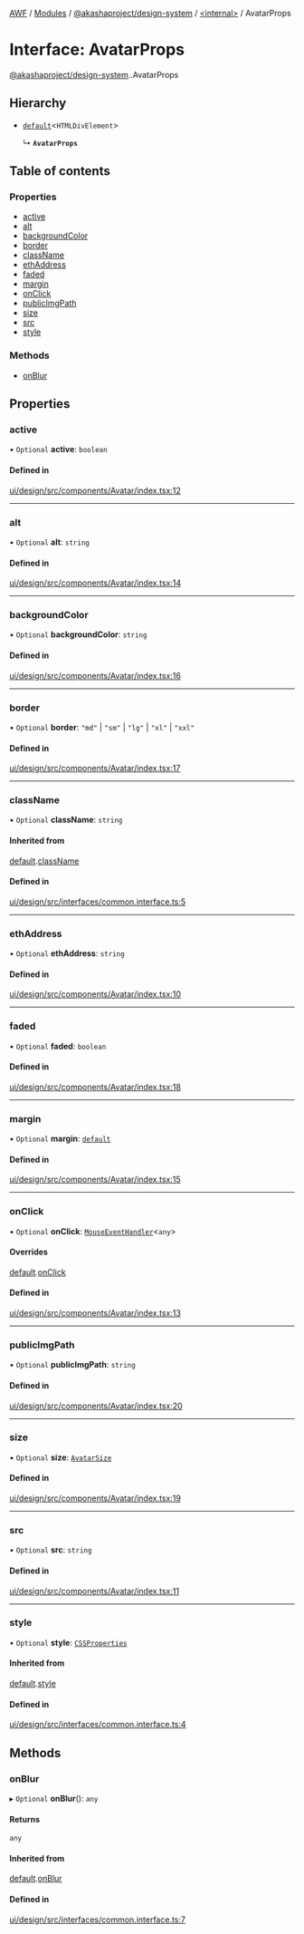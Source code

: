 [AWF](../README.md) / [Modules](../modules.md) / [@akashaproject/design-system](../modules/akashaproject_design_system.md) / [<internal\>](../modules/akashaproject_design_system._internal_.md) / AvatarProps

# Interface: AvatarProps

[@akashaproject/design-system](../modules/akashaproject_design_system.md).[<internal>](../modules/akashaproject_design_system._internal_.md).AvatarProps

## Hierarchy

- [`default`](akashaproject_design_system._internal_.default-1.md)<`HTMLDivElement`\>

  ↳ **`AvatarProps`**

## Table of contents

### Properties

- [active](akashaproject_design_system._internal_.AvatarProps.md#active)
- [alt](akashaproject_design_system._internal_.AvatarProps.md#alt)
- [backgroundColor](akashaproject_design_system._internal_.AvatarProps.md#backgroundcolor)
- [border](akashaproject_design_system._internal_.AvatarProps.md#border)
- [className](akashaproject_design_system._internal_.AvatarProps.md#classname)
- [ethAddress](akashaproject_design_system._internal_.AvatarProps.md#ethaddress)
- [faded](akashaproject_design_system._internal_.AvatarProps.md#faded)
- [margin](akashaproject_design_system._internal_.AvatarProps.md#margin)
- [onClick](akashaproject_design_system._internal_.AvatarProps.md#onclick)
- [publicImgPath](akashaproject_design_system._internal_.AvatarProps.md#publicimgpath)
- [size](akashaproject_design_system._internal_.AvatarProps.md#size)
- [src](akashaproject_design_system._internal_.AvatarProps.md#src)
- [style](akashaproject_design_system._internal_.AvatarProps.md#style)

### Methods

- [onBlur](akashaproject_design_system._internal_.AvatarProps.md#onblur)

## Properties

### active

• `Optional` **active**: `boolean`

#### Defined in

[ui/design/src/components/Avatar/index.tsx:12](https://github.com/AKASHAorg/akasha-world-framework/blob/d81a7246/ui/design/src/components/Avatar/index.tsx#L12)

___

### alt

• `Optional` **alt**: `string`

#### Defined in

[ui/design/src/components/Avatar/index.tsx:14](https://github.com/AKASHAorg/akasha-world-framework/blob/d81a7246/ui/design/src/components/Avatar/index.tsx#L14)

___

### backgroundColor

• `Optional` **backgroundColor**: `string`

#### Defined in

[ui/design/src/components/Avatar/index.tsx:16](https://github.com/AKASHAorg/akasha-world-framework/blob/d81a7246/ui/design/src/components/Avatar/index.tsx#L16)

___

### border

• `Optional` **border**: ``"md"`` \| ``"sm"`` \| ``"lg"`` \| ``"xl"`` \| ``"xxl"``

#### Defined in

[ui/design/src/components/Avatar/index.tsx:17](https://github.com/AKASHAorg/akasha-world-framework/blob/d81a7246/ui/design/src/components/Avatar/index.tsx#L17)

___

### className

• `Optional` **className**: `string`

#### Inherited from

[default](akashaproject_design_system._internal_.default-1.md).[className](akashaproject_design_system._internal_.default-1.md#classname)

#### Defined in

[ui/design/src/interfaces/common.interface.ts:5](https://github.com/AKASHAorg/akasha-world-framework/blob/d81a7246/ui/design/src/interfaces/common.interface.ts#L5)

___

### ethAddress

• `Optional` **ethAddress**: `string`

#### Defined in

[ui/design/src/components/Avatar/index.tsx:10](https://github.com/AKASHAorg/akasha-world-framework/blob/d81a7246/ui/design/src/components/Avatar/index.tsx#L10)

___

### faded

• `Optional` **faded**: `boolean`

#### Defined in

[ui/design/src/components/Avatar/index.tsx:18](https://github.com/AKASHAorg/akasha-world-framework/blob/d81a7246/ui/design/src/components/Avatar/index.tsx#L18)

___

### margin

• `Optional` **margin**: [`default`](akashaproject_design_system._internal_.default-2.md)

#### Defined in

[ui/design/src/components/Avatar/index.tsx:15](https://github.com/AKASHAorg/akasha-world-framework/blob/d81a7246/ui/design/src/components/Avatar/index.tsx#L15)

___

### onClick

• `Optional` **onClick**: [`MouseEventHandler`](../modules/akashaproject_design_system._internal_.md#mouseeventhandler)<`any`\>

#### Overrides

[default](akashaproject_design_system._internal_.default-1.md).[onClick](akashaproject_design_system._internal_.default-1.md#onclick)

#### Defined in

[ui/design/src/components/Avatar/index.tsx:13](https://github.com/AKASHAorg/akasha-world-framework/blob/d81a7246/ui/design/src/components/Avatar/index.tsx#L13)

___

### publicImgPath

• `Optional` **publicImgPath**: `string`

#### Defined in

[ui/design/src/components/Avatar/index.tsx:20](https://github.com/AKASHAorg/akasha-world-framework/blob/d81a7246/ui/design/src/components/Avatar/index.tsx#L20)

___

### size

• `Optional` **size**: [`AvatarSize`](../modules/akashaproject_design_system._internal_.md#avatarsize)

#### Defined in

[ui/design/src/components/Avatar/index.tsx:19](https://github.com/AKASHAorg/akasha-world-framework/blob/d81a7246/ui/design/src/components/Avatar/index.tsx#L19)

___

### src

• `Optional` **src**: `string`

#### Defined in

[ui/design/src/components/Avatar/index.tsx:11](https://github.com/AKASHAorg/akasha-world-framework/blob/d81a7246/ui/design/src/components/Avatar/index.tsx#L11)

___

### style

• `Optional` **style**: [`CSSProperties`](akashaproject_design_system._internal_.CSSProperties.md)

#### Inherited from

[default](akashaproject_design_system._internal_.default-1.md).[style](akashaproject_design_system._internal_.default-1.md#style)

#### Defined in

[ui/design/src/interfaces/common.interface.ts:4](https://github.com/AKASHAorg/akasha-world-framework/blob/d81a7246/ui/design/src/interfaces/common.interface.ts#L4)

## Methods

### onBlur

▸ `Optional` **onBlur**(): `any`

#### Returns

`any`

#### Inherited from

[default](akashaproject_design_system._internal_.default-1.md).[onBlur](akashaproject_design_system._internal_.default-1.md#onblur)

#### Defined in

[ui/design/src/interfaces/common.interface.ts:7](https://github.com/AKASHAorg/akasha-world-framework/blob/d81a7246/ui/design/src/interfaces/common.interface.ts#L7)
